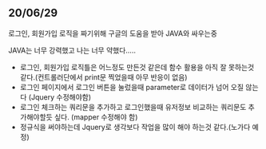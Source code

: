 ## 20/06/29

로그인, 회원가입 로직을 짜기위해 구글의 도움을 받아 JAVA와 싸우는중


JAVA는 너무 강력했고 나는 너무 약했다.....


 - 로그인, 회원가입 로직틀은 어느정도 만든것 같은데 함수 활용을 아직 잘 못하는것 같다.(컨트롤러단에서 print문 찍었을때 아무 반응이 없음)
 - 로그인 페이지에서 로그인 버튼을 눌렀을때 parameter로 데이터가 넘어 오질 않는다 (Jquery 수정해야함)
 - 로그인 체크하는 쿼리문을 추가하고 로그인했을때 유저정보 비교하는 쿼리문도 추가해야할듯 싶다. (mapper 수정해야 함)
 - 정규식을 써야하는데 Jquery로 생각보다 작업을 많이 해야 하는것 같다.(노가다 예정)
